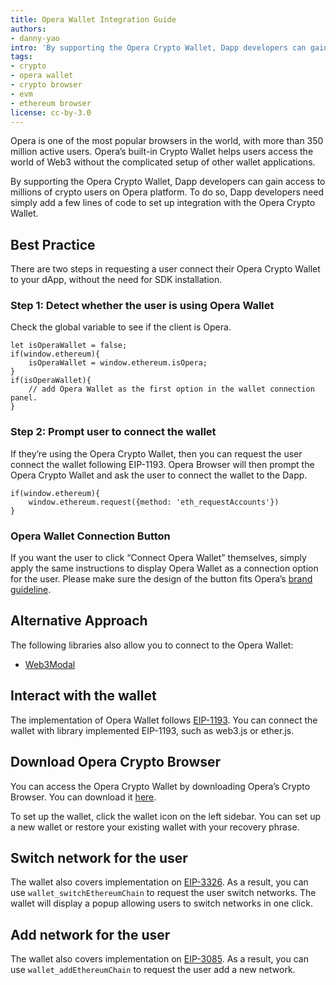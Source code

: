 ```yaml
---
title: Opera Wallet Integration Guide
authors:
- danny-yao
intro: 'By supporting the Opera Crypto Wallet, Dapp developers can gain access to millions of crypto users on Opera platform. To do so, Dapp developers need simply add a few lines of code to set up integration with the Opera Crypto Wallet.'
tags:
- crypto
- opera wallet
- crypto browser
- evm
- ethereum browser
license: cc-by-3.0
---
```


Opera is one of the most popular browsers in the world, with more than 350 million active users. Opera’s built-in Crypto Wallet helps users access the world of Web3 without the complicated setup of other wallet applications.

By supporting the Opera Crypto Wallet, Dapp developers can gain access to millions of crypto users on Opera platform. To do so, Dapp developers need simply add a few lines of code to set up integration with the Opera Crypto Wallet.


## Best Practice

There are two steps in requesting a user connect their Opera Crypto Wallet to your dApp, without the need for SDK installation.

### Step 1: Detect whether the user is using Opera Wallet

Check the global variable to see if the client is Opera.
```javascript=
let isOperaWallet = false;
if(window.ethereum){
    isOperaWallet = window.ethereum.isOpera;
}
if(isOperaWallet){
    // add Opera Wallet as the first option in the wallet connection panel.
}
```

### Step 2: Prompt user to connect the wallet

If they’re using the Opera Crypto Wallet, then you can request the user connect the wallet following EIP-1193. Opera Browser will then prompt the Opera Crypto Wallet and ask the user to connect the wallet to the Dapp.

```javascript=
if(window.ethereum){
    window.ethereum.request({method: 'eth_requestAccounts'})
}
```
### Opera Wallet Connection Button
If you want the user to click “Connect Opera Wallet” themselves, simply apply the same instructions to display Opera Wallet as a connection option for the user. Please make sure the design of the button fits Opera’s [brand guideline](https://brand.opera.com).

## Alternative Approach
The following libraries also allow you to connect to the Opera Wallet:

* [Web3Modal](https://github.com/Web3Modal/web3modal)

## Interact with the wallet
The implementation of Opera Wallet follows [EIP-1193](https://eips.ethereum.org/EIPS/eip-1193). You can connect the wallet with library implemented EIP-1193, such as web3.js or ether.js.

## Download Opera Crypto Browser
You can access the Opera Crypto Wallet by downloading Opera’s Crypto Browser. You can download it [here](http://opera.com/crypto/next).

To set up the wallet, click the wallet icon on the left sidebar. You can set up a new wallet or restore your existing wallet with your recovery phrase.

## Switch network for the user
The wallet also covers implementation on [EIP-3326](https://eips.ethereum.org/EIPS/eip-3326). As a result, you can use `wallet_switchEthereumChain` to request the user switch networks. The wallet will display a popup allowing users to switch networks in one click.

## Add network for the user
The wallet also covers implementation on [EIP-3085](https://eips.ethereum.org/EIPS/eip-3085). As a result, you can use `wallet_addEthereumChain` to request the user add a new network.
